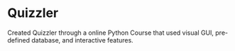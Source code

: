 # Quizzler
Created Quizzler through a online Python Course that used visual GUI, pre-defined database, and interactive features.
